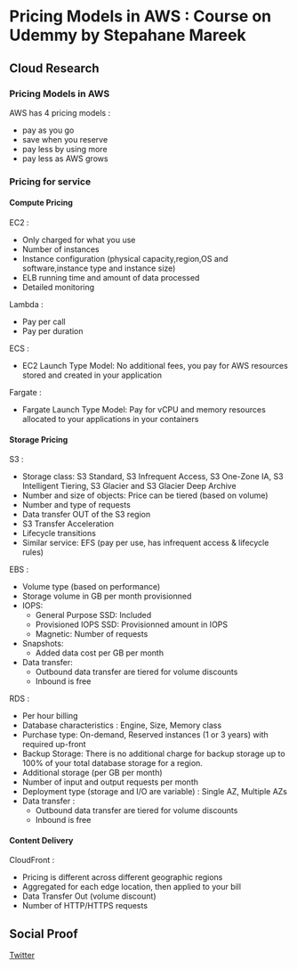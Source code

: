 
# Pricing Models in AWS : Course on Udemmy by Stepahane Mareek


## Cloud Research
### Pricing Models in AWS
AWS has 4 pricing models :
- pay as you go 
- save when you reserve
- pay less by using more
- pay less as AWS grows 

### Pricing for service 

#### Compute Pricing 
EC2 :
- Only charged for what you use 
- Number of instances 
- Instance configuration (physical capacity,region,OS and software,instance type and instance size)
- ELB running time and amount of data processed 
- Detailed monitoring

Lambda : 
- Pay per call 
- Pay per duration 

ECS : 
- EC2 Launch Type Model: No additional fees, you pay for AWS resources stored and created in your application

Fargate :
- Fargate Launch Type Model: Pay for vCPU and memory resources allocated to your applications in your containers

#### Storage Pricing 
S3 :
- Storage class: S3 Standard, S3 Infrequent Access, S3 One-Zone IA, S3 Intelligent Tiering, S3 Glacier and S3 Glacier Deep Archive
- Number and size of objects: Price can be tiered (based on volume)
- Number and type of requests
- Data transfer OUT of the S3 region
- S3 Transfer Acceleration
- Lifecycle transitions
- Similar service: EFS (pay per use, has infrequent access & lifecycle rules)

EBS :
- Volume type (based on performance) 
- Storage volume in GB per month provisionned 
- IOPS: 
	- General Purpose SSD: Included 
	- Provisioned IOPS SSD: Provisionned amount in IOPS 
	- Magnetic: Number of requests 
- Snapshots: 
	- Added data cost per GB per month 
- Data transfer: 
	- Outbound data transfer are tiered for volume discounts 
	- Inbound is free

RDS :
- Per hour billing
- Database characteristics : Engine, Size, Memory class
- Purchase type: On-demand, Reserved instances (1 or 3 years) with required up-front
- Backup Storage: There is no additional charge for backup storage up to 100% of your total database storage for a region. 
- Additional storage (per GB per month) 
- Number of input and output requests per month 
- Deployment type (storage and I/O are variable) : Single AZ, Multiple AZs 
- Data transfer : 
	- Outbound data transfer are tiered for volume discounts 
	- Inbound is free

#### Content Delivery 
CloudFront : 
- Pricing is different across different geographic regions 
- Aggregated for each edge location, then applied to your bill 
- Data Transfer Out (volume discount) 
- Number of HTTP/HTTPS requests


## Social Proof


[Twitter](https://twitter.com/tiaradwim1306/status/1624060863085961218)
